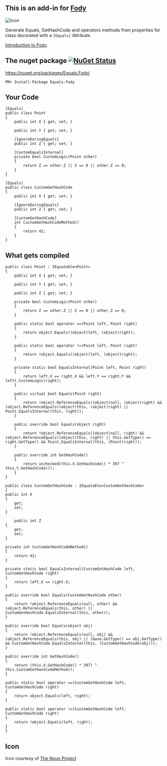 ## This is an add-in for [Fody](https://github.com/Fody/Fody/) 

![Icon](https://raw.github.com/Fody/Equals/master/Icons/package_icon.png)

Generate Equals, GetHashCode and operators methods from properties for class decorated with a `[Equals]` Attribute.

[Introduction to Fody](http://github.com/Fody/Fody/wiki/SampleUsage).

## The nuget package  [![NuGet Status](http://img.shields.io/nuget/v/Equals.Fody.svg?style=flat)](https://www.nuget.org/packages/Equals.Fody/)

https://nuget.org/packages/Equals.Fody/

    PM> Install-Package Equals.Fody
    
## Your Code

    [Equals]
    public class Point
    {
        public int X { get; set; }
        
        public int Y { get; set; }
        
        [IgnoreDuringEquals]
        public int Z { get; set; }
        
        [CustomEqualsInternal]
        private bool CustomLogic(Point other)
        {
            return Z == other.Z || Z == 0 || other.Z == 0;
        }
    }

    [Equals]
    public class CustomGetHashCode
    {
        public int X { get; set; }

        [IgnoreDuringEquals]
        public int Z { get; set; }

        [CustomGetHashCode]
        int CustomGetHashCodeMethod()
        {
            return 42;
        }
    }

## What gets compiled

    public class Point : IEquatable<Point>
    {
        public int X { get; set; }

        public int Y { get; set; }

        public int Z { get; set; }
        
        private bool CustomLogic(Point other)
        {
            return Z == other.Z || Z == 0 || other.Z == 0;
        }

        public static bool operator ==(Point left, Point right)
        {
            return object.Equals((object)left, (object)right);
        }

        public static bool operator !=(Point left, Point right)
        {
            return !object.Equals((object)left, (object)right);
        }

        private static bool EqualsInternal(Point left, Point right)
        {
            return left.X == right.X && left.Y == right.Y && leftt.CustomLogic(right);
        }

        public virtual bool Equals(Point right)
        {
            return !object.ReferenceEquals((object)null, (object)right) && (object.ReferenceEquals((object)this, (object)right) || Point.EqualsInternal(this, right));
        }

        public override bool Equals(object right)
        {
            return !object.ReferenceEquals((object)null, right) && (object.ReferenceEquals((object)this, right) || this.GetType() == right.GetType() && Point.EqualsInternal(this, (Point)right));
        }

        public override int GetHashCode()
        {
            return unchecked(this.X.GetHashCode() * 397 ^ this.Y.GetHashCode());
        }
    }

    public class CustomGetHashCode : IEquatable<CustomGetHashCode>
    {
	public int X
	{
		get;
		set;
	}

        public int Z
	{
		get;
		set;
	}

	private int CustomGetHashCodeMethod()
	{
		return 42;
	}

	private static bool EqualsInternal(CustomGetHashCode left, CustomGetHashCode right)
	{
		return left.X == right.X;
	}

	public override bool Equals(CustomGetHashCode other)
	{
		return !object.ReferenceEquals(null, other) && (object.ReferenceEquals(this, other) || CustomGetHashCode.EqualsInternal(this, other));
	}

	public override bool Equals(object obj)
	{
		return !object.ReferenceEquals(null, obj) && (object.ReferenceEquals(this, obj) || (base.GetType() == obj.GetType() && CustomGetHashCode.EqualsInternal(this, (CustomGetHashCode)obj)));
	}

	public override int GetHashCode()
	{
		return (this.X.GetHashCode() * 397) ^ this.CustomGetHashCodeMethod();
	}

	public static bool operator ==(CustomGetHashCode left, CustomGetHashCode right)
	{
		return object.Equals(left, right);
	}

	public static bool operator !=(CustomGetHashCode left, CustomGetHashCode right)
	{
		return !object.Equals(left, right);
	}
    }

## Icon

Icon courtesy of [The Noun Project](http://thenounproject.com)
